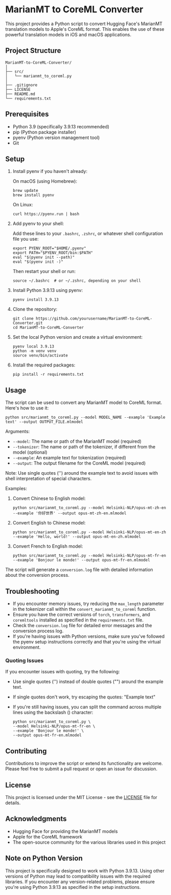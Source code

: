 # MarianMT to CoreML Converter

This project provides a Python script to convert Hugging Face's MarianMT translation models to Apple's CoreML format. This enables the use of these powerful translation models in iOS and macOS applications.

## Project Structure

```
MarianMT-to-CoreML-Converter/
│
├── src/
│   └── marianmt_to_coreml.py
│
├── .gitignore
├── LICENSE
├── README.md
└── requirements.txt
```

## Prerequisites

- Python 3.9 (specifically 3.9.13 recommended)
- pip (Python package installer)
- pyenv (Python version management tool)
- Git

## Setup

1. Install pyenv if you haven't already:
   
   On macOS (using Homebrew):
   ```
   brew update
   brew install pyenv
   ```

   On Linux:
   ```
   curl https://pyenv.run | bash
   ```

2. Add pyenv to your shell:

   Add these lines to your `.bashrc`, `.zshrc`, or whatever shell configuration file you use:
   ```
   export PYENV_ROOT="$HOME/.pyenv"
   export PATH="$PYENV_ROOT/bin:$PATH"
   eval "$(pyenv init --path)"
   eval "$(pyenv init -)"
   ```

   Then restart your shell or run:
   ```
   source ~/.bashrc  # or ~/.zshrc, depending on your shell
   ```

3. Install Python 3.9.13 using pyenv:
   ```
   pyenv install 3.9.13
   ```

4. Clone the repository:
   ```
   git clone https://github.com/yourusername/MarianMT-to-CoreML-Converter.git
   cd MarianMT-to-CoreML-Converter
   ```

5. Set the local Python version and create a virtual environment:
   ```
   pyenv local 3.9.13
   python -m venv venv
   source venv/bin/activate
   ```

6. Install the required packages:
   ```
   pip install -r requirements.txt
   ```

## Usage

The script can be used to convert any MarianMT model to CoreML format. Here's how to use it:

```
python src/marianmt_to_coreml.py --model MODEL_NAME --example 'Example text' --output OUTPUT_FILE.mlmodel
```

Arguments:
- `--model`: The name or path of the MarianMT model (required)
- `--tokenizer`: The name or path of the tokenizer, if different from the model (optional)
- `--example`: An example text for tokenization (required)
- `--output`: The output filename for the CoreML model (required)

Note: Use single quotes ('') around the example text to avoid issues with shell interpretation of special characters.

Examples:

1. Convert Chinese to English model:
   ```
   python src/marianmt_to_coreml.py --model Helsinki-NLP/opus-mt-zh-en --example '你好世界' --output opus-mt-zh-en.mlmodel
   ```

2. Convert English to Chinese model:
   ```
   python src/marianmt_to_coreml.py --model Helsinki-NLP/opus-mt-en-zh --example 'Hello, world!' --output opus-mt-en-zh.mlmodel
   ```

3. Convert French to English model:
   ```
   python src/marianmt_to_coreml.py --model Helsinki-NLP/opus-mt-fr-en --example 'Bonjour le monde!' --output opus-mt-fr-en.mlmodel
   ```

The script will generate a `conversion.log` file with detailed information about the conversion process.

## Troubleshooting

- If you encounter memory issues, try reducing the `max_length` parameter in the tokenizer call within the `convert_marianmt_to_coreml` function.
- Ensure you have the correct versions of `torch`, `transformers`, and `coremltools` installed as specified in the `requirements.txt` file.
- Check the `conversion.log` file for detailed error messages and the conversion process log.
- If you're having issues with Python versions, make sure you've followed the pyenv setup instructions correctly and that you're using the virtual environment.

### Quoting Issues

If you encounter issues with quoting, try the following:

- Use single quotes ('') instead of double quotes ("") around the example text.
- If single quotes don't work, try escaping the quotes: \"Example text\"
- If you're still having issues, you can split the command across multiple lines using the backslash (\) character:

  ```
  python src/marianmt_to_coreml.py \
  --model Helsinki-NLP/opus-mt-fr-en \
  --example 'Bonjour le monde!' \
  --output opus-mt-fr-en.mlmodel
  ```

## Contributing

Contributions to improve the script or extend its functionality are welcome. Please feel free to submit a pull request or open an issue for discussion.

## License

This project is licensed under the MIT License - see the [LICENSE](LICENSE) file for details.

## Acknowledgments

- Hugging Face for providing the MarianMT models
- Apple for the CoreML framework
- The open-source community for the various libraries used in this project

## Note on Python Version

This project is specifically designed to work with Python 3.9.13. Using other versions of Python may lead to compatibility issues with the required libraries. If you encounter any version-related problems, please ensure you're using Python 3.9.13 as specified in the setup instructions.
